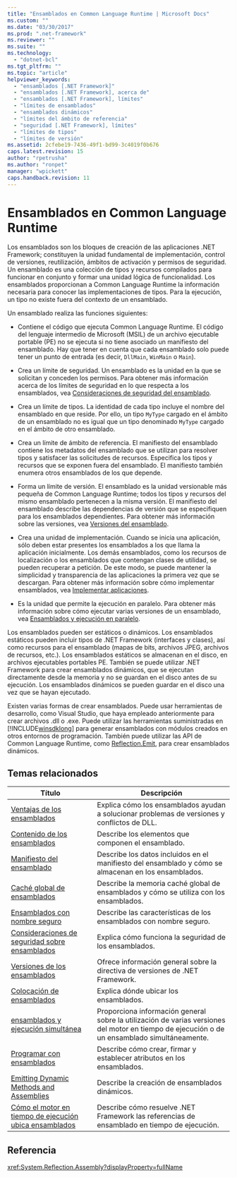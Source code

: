 ```yaml
---
title: "Ensamblados en Common Language Runtime | Microsoft Docs"
ms.custom: ""
ms.date: "03/30/2017"
ms.prod: ".net-framework"
ms.reviewer: ""
ms.suite: ""
ms.technology: 
  - "dotnet-bcl"
ms.tgt_pltfrm: ""
ms.topic: "article"
helpviewer_keywords: 
  - "ensamblados [.NET Framework]"
  - "ensamblados [.NET Framework], acerca de"
  - "ensamblados [.NET Framework], límites"
  - "límites de ensamblados"
  - "ensamblados dinámicos"
  - "límites del ámbito de referencia"
  - "seguridad [.NET Framework], límites"
  - "límites de tipos"
  - "límites de versión"
ms.assetid: 2cfebe19-7436-49f1-bd99-3c4019f0b676
caps.latest.revision: 15
author: "rpetrusha"
ms.author: "ronpet"
manager: "wpickett"
caps.handback.revision: 11
---
```

# Ensamblados en Common Language Runtime
Los ensamblados son los bloques de creación de las aplicaciones .NET Framework; constituyen la unidad fundamental de implementación, control de versiones, reutilización, ámbitos de activación y permisos de seguridad.  Un ensamblado es una colección de tipos y recursos compilados para funcionar en conjunto y formar una unidad lógica de funcionalidad.  Los ensamblados proporcionan a Common Language Runtime la información necesaria para conocer las implementaciones de tipos.  Para la ejecución, un tipo no existe fuera del contexto de un ensamblado.  
  
 Un ensamblado realiza las funciones siguientes:  
  
-   Contiene el código que ejecuta Common Language Runtime.  El código del lenguaje intermedio de Microsoft \(MSIL\) de un archivo ejecutable portable \(PE\) no se ejecuta si no tiene asociado un manifiesto del ensamblado.  Hay que tener en cuenta que cada ensamblado solo puede tener un punto de entrada \(es decir, `DllMain`, `WinMain` o `Main`\).  
  
-   Crea un límite de seguridad.  Un ensamblado es la unidad en la que se solicitan y conceden los permisos.  Para obtener más información acerca de los límites de seguridad en lo que respecta a los ensamblados, vea [Consideraciones de seguridad del ensamblado](../../../docs/framework/app-domains/assembly-security-considerations.md).  
  
-   Crea un límite de tipos.  La identidad de cada tipo incluye el nombre del ensamblado en que reside.  Por ello, un tipo `MyType` cargado en el ámbito de un ensamblado no es igual que un tipo denominado `MyType` cargado en el ámbito de otro ensamblado.  
  
-   Crea un límite de ámbito de referencia.  El manifiesto del ensamblado contiene los metadatos del ensamblado que se utilizan para resolver tipos y satisfacer las solicitudes de recursos.  Especifica los tipos y recursos que se exponen fuera del ensamblado.  El manifiesto también enumera otros ensamblados de los que depende.  
  
-   Forma un límite de versión.  El ensamblado es la unidad versionable más pequeña de Common Language Runtime; todos los tipos y recursos del mismo ensamblado pertenecen a la misma versión.  El manifiesto del ensamblado describe las dependencias de versión que se especifiquen para los ensamblados dependientes.  Para obtener más información sobre las versiones, vea [Versiones del ensamblado](../../../docs/framework/app-domains/assembly-versioning.md).  
  
-   Crea una unidad de implementación.  Cuando se inicia una aplicación, sólo deben estar presentes los ensamblados a los que llama la aplicación inicialmente.  Los demás ensamblados, como los recursos de localización o los ensamblados que contengan clases de utilidad, se pueden recuperar a petición.  De este modo, se puede mantener la simplicidad y transparencia de las aplicaciones la primera vez que se descargan.  Para obtener más información sobre cómo implementar ensamblados, vea [Implementar aplicaciones](../../../docs/framework/deployment/net-framework-and-applications.md).  
  
-   Es la unidad que permite la ejecución en paralelo.  Para obtener más información sobre cómo ejecutar varias versiones de un ensamblado, vea [Ensamblados y ejecución en paralelo](../../../docs/framework/app-domains/assemblies-and-side-by-side-execution.md).  
  
 Los ensamblados pueden ser estáticos o dinámicos.  Los ensamblados estáticos pueden incluir tipos de .NET Framework \(interfaces y clases\), así como recursos para el ensamblado \(mapas de bits, archivos JPEG, archivos de recursos, etc.\).  Los ensamblados estáticos se almacenan en el disco, en archivos ejecutables portables PE.  También se puede utilizar .NET Framework para crear ensamblados dinámicos, que se ejecutan directamente desde la memoria y no se guardan en el disco antes de su ejecución.  Los ensamblados dinámicos se pueden guardar en el disco una vez que se hayan ejecutado.  
  
 Existen varias formas de crear ensamblados.  Puede usar herramientas de desarrollo, como Visual Studio, que haya empleado anteriormente para crear archivos .dll o .exe.  Puede utilizar las herramientas suministradas en [!INCLUDE[winsdklong](../../../includes/winsdklong-md.md)] para generar ensamblados con módulos creados en otros entornos de programación.  También puede utilizar las API de Common Language Runtime, como [Reflection.Emit](frlrfSystemReflectionEmit), para crear ensamblados dinámicos.  
  
## Temas relacionados  
  
|Título|Descripción|  
|------------|-----------------|  
|[Ventajas de los ensamblados](../Topic/Assembly%20Benefits.md)|Explica cómo los ensamblados ayudan a solucionar problemas de versiones y conflictos de DLL.|  
|[Contenido de los ensamblados](../../../docs/framework/app-domains/assembly-contents.md)|Describe los elementos que componen el ensamblado.|  
|[Manifiesto del ensamblado](../../../docs/framework/app-domains/assembly-manifest.md)|Describe los datos incluidos en el manifiesto del ensamblado y cómo se almacenan en los ensamblados.|  
|[Caché global de ensamblados](../../../docs/framework/app-domains/gac.md)|Describe la memoria caché global de ensamblados y cómo se utiliza con los ensamblados.|  
|[Ensamblados con nombre seguro](../../../docs/framework/app-domains/strong-named-assemblies.md)|Describe las características de los ensamblados con nombre seguro.|  
|[Consideraciones de seguridad sobre ensamblados](../../../docs/framework/app-domains/assembly-security-considerations.md)|Explica cómo funciona la seguridad de los ensamblados.|  
|[Versiones de los ensamblados](../../../docs/framework/app-domains/assembly-versioning.md)|Ofrece información general sobre la directiva de versiones de .NET Framework.|  
|[Colocación de ensamblados](../../../docs/framework/app-domains/assembly-placement.md)|Explica dónde ubicar los ensamblados.|  
|[ensamblados y ejecución simultánea](../../../docs/framework/app-domains/assemblies-and-side-by-side-execution.md)|Proporciona información general sobre la utilización de varias versiones del motor en tiempo de ejecución o de un ensamblado simultáneamente.|  
|[Programar con ensamblados](../../../docs/framework/app-domains/programming-with-assemblies.md)|Describe cómo crear, firmar y establecer atributos en los ensamblados.|  
|[Emitting Dynamic Methods and Assemblies](../../../docs/framework/reflection-and-codedom/emitting-dynamic-methods-and-assemblies.md)|Describe la creación de ensamblados dinámicos.|  
|[Cómo el motor en tiempo de ejecución ubica ensamblados](../../../docs/framework/deployment/how-the-runtime-locates-assemblies.md)|Describe cómo resuelve .NET Framework las referencias de ensamblado en tiempo de ejecución.|  
  
## Referencia  
 <xref:System.Reflection.Assembly?displayProperty=fullName>
